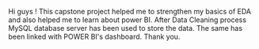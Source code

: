 Hi guys !
This capstone project helped me to strengthen my basics of EDA and also helped me to learn about power BI.
After Data Cleaning process MySQL database server has been used to store the data.
The same has been linked with POWER BI's dashboard.
Thank you.
